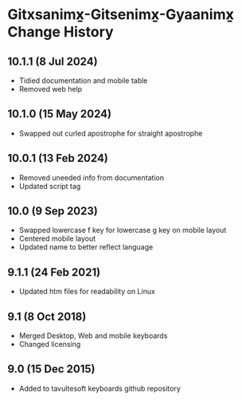 Gitxsanimx̱-Gitsenimx̱-Gyaanimx̱ Change History
============================
10.1.1 (8 Jul 2024)
-----------------
* Tidied documentation and mobile table
* Removed web help

10.1.0 (15 May 2024)
-----------------
* Swapped out curled apostrophe for straight apostrophe

10.0.1 (13 Feb 2024)
-----------------
* Removed uneeded info from documentation
* Updated script tag

10.0 (9 Sep 2023)
-----------------
* Swapped lowercase f key for lowercase g key on mobile layout
* Centered mobile layout
* Updated name to better reflect language

9.1.1 (24 Feb 2021)
-----------------
* Updated htm files for readability on Linux

9.1 (8 Oct 2018)
-----------------
* Merged Desktop, Web and mobile keyboards
* Changed licensing

9.0 (15 Dec 2015)
-----------------

* Added to tavultesoft keyboards github repository
